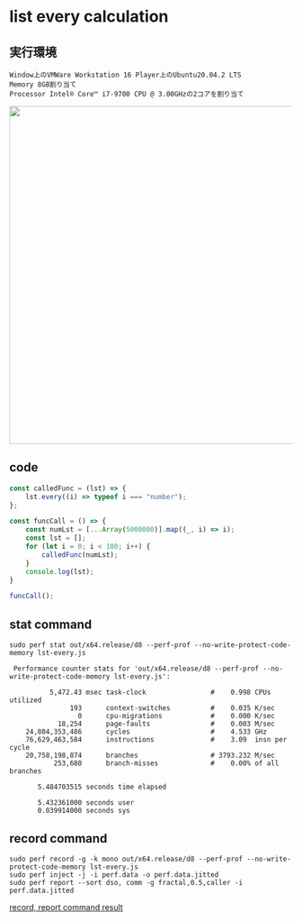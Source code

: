 # list every calculation

## 実行環境

```
Window上のVMWare Workstation 16 Player上のUbuntu20.04.2 LTS
Memory 8GB割り当て
Processor Intel® Core™ i7-9700 CPU @ 3.00GHzの2コアを割り当て
```

<img src="https://user-images.githubusercontent.com/49422601/119885136-63670080-bf6c-11eb-8948-6f6aa17e5a34.png" width="600px">

## code
```javascript
const calledFunc = (lst) => {
    lst.every((i) => typeof i === "number");
};

const funcCall = () => {
    const numLst = [...Array(5000000)].map((_, i) => i);
    const lst = [];
    for (let i = 0; i < 100; i++) {
        calledFunc(numLst);
    }
    console.log(lst);
}

funcCall();
```

## stat command

```shell
sudo perf stat out/x64.release/d8 --perf-prof --no-write-protect-code-memory lst-every.js 
```

```shell
 Performance counter stats for 'out/x64.release/d8 --perf-prof --no-write-protect-code-memory lst-every.js':

          5,472.43 msec task-clock                #    0.998 CPUs utilized          
               193      context-switches          #    0.035 K/sec                  
                 0      cpu-migrations            #    0.000 K/sec                  
            18,254      page-faults               #    0.003 M/sec                  
    24,804,353,486      cycles                    #    4.533 GHz                    
    76,629,463,584      instructions              #    3.09  insn per cycle         
    20,758,198,874      branches                  # 3793.232 M/sec                  
           253,680      branch-misses             #    0.00% of all branches        

       5.484703515 seconds time elapsed

       5.432361000 seconds user
       0.039914000 seconds sys

```

## record command

```
sudo perf record -g -k mono out/x64.release/d8 --perf-prof --no-write-protect-code-memory lst-every.js 
sudo perf inject -j -i perf.data -o perf.data.jitted
sudo perf report --sort dso, comm -g fractal,0.5,caller -i perf.data.jitted
```

[record, report command result](https://github.com/UMASHIBA1/v8-perf-report/blob/main/lst-every/lst-every-perf-report.txt)